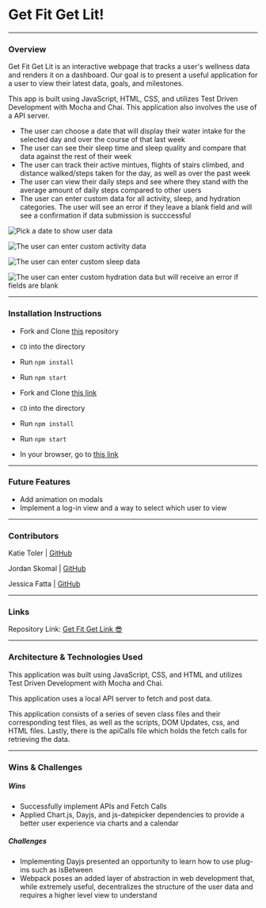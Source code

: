 # Get Fit Get Lit!
-------
### Overview

Get Fit Get Lit is an interactive webpage that tracks a user's wellness data and renders it on a dashboard. Our goal is to present a useful application for a user to view their latest data, goals, and milestones. 

This app is built using JavaScript, HTML, CSS, and utilizes Test Driven Development with Mocha and Chai. This application also involves the use of a API server.

- The user can choose a date that will display their water intake for the selected day and over the course of that last week
- The user can see their sleep time and sleep quality and compare that data against the rest of their week
- The user can track their active mintues, flights of stairs climbed, and distance walked/steps taken for the day, as well as over the past week
- The user can view their daily steps and see where they stand with the average amount of daily steps compared to other users 
- The user can enter custom data for all activity, sleep, and hydration categories. The user will see an error if they leave a blank field and will see a confirmation if data submission is succcessful

 
![Pick a date to show user data](https://media1.giphy.com/media/HhvitJgHADGc2lpa3z/giphy.gif)


![The user can enter custom activity data](https://media4.giphy.com/media/eRvyLjiLxMaldZuesz/giphy.gif)

![The user can enter custom sleep data](https://media1.giphy.com/media/kWQs3ebzMxT7D9RQG6/giphy.gif)

![The user can enter custom hydration data but will receive an error if fields are blank](https://media0.giphy.com/media/MOLXQvXpTkta7o8Tem/giphy.gif)


---------
### Installation Instructions
 - Fork and Clone [this](https://github.com/jskomal/get-fit-get-lit) repository
 - `CD` into the directory
 - Run `npm install` 
 - Run `npm start`

 - Fork and Clone [this link](https://github.com/turingschool-examples/fitlit-api)
 - `CD` into the directory
 - Run `npm install` 
 - Run `npm start`

 - In your browser, go to [this link](http://localhost:8080/)


-----------

### Future Features

 - Add animation on modals
 - Implement a log-in view and a way to select which user to view


---------

### Contributors

Katie Toler | [GitHub](https://github.com/KATIETOLER)

Jordan Skomal | [GitHub](https://github.com/jskomal)

Jessica Fatta | [GitHub](https://github.com/JessFatta)

--------
### Links

Repository Link: [Get Fit Get Link 😎](https://github.com/jskomal/get-fit-get-lit)

------------
### Architecture & Technologies Used
This application was built using JavaScript, CSS, and HTML and utilizes Test Driven Development with Mocha and Chai.

This application uses a local API server to fetch and post data.

This application consists of a series of seven class files and their corresponding test files, as well as the scripts, DOM Updates, css, and HTML files. Lastly, there is the apiCalls file which holds the fetch calls for retrieving the data.

------------
### Wins & Challenges
##### Wins
- Successfully implement APIs and Fetch Calls
- Applied Chart.js, Dayjs, and js-datepicker dependencies to provide a better user experience via charts and a calendar

##### Challenges
- Implementing Dayjs presented an opportunity to learn how to use plug-ins such as isBetween
- Webpack poses an added layer of abstraction in web development that, while extremely useful, decentralizes the structure of the user data and requires a higher level view to understand
